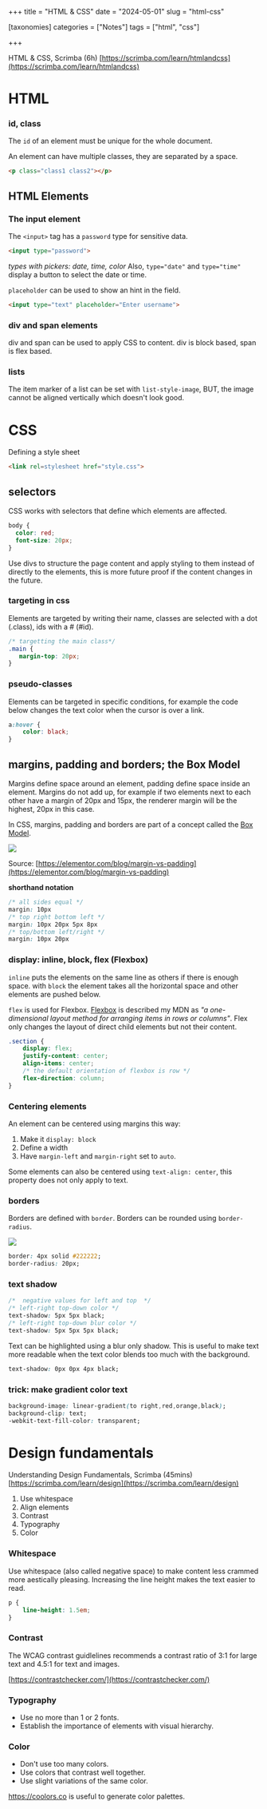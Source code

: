 +++
title = "HTML & CSS"
date = "2024-05-01"
slug = "html-css"

[taxonomies]
categories = ["Notes"]
tags = ["html", "css"]

+++

HTML & CSS, Scrimba (6h)
[https://scrimba.com/learn/htmlandcss](https://scrimba.com/learn/htmlandcss)

# HTML

### id, class

The `id` of an element must be unique for the whole document.

An element can have multiple classes, they are separated by a space.

```html
<p class="class1 class2"></p>
```

## HTML Elements

### The input element

The `<input>` tag has a `password` type for sensitive data.

```html
<input type="password">
```
*types with pickers: date, time, color*
Also, `type="date"` and `type="time"` display a button to select the date or time.

`placeholder` can be used to show an hint in the field.

```html
<input type="text" placeholder="Enter username">
```

### div and span elements

div and span can be used to apply CSS to content. div is block based, span is flex based.

### lists

The item marker of a list can be set with `list-style-image`, BUT, 
the image cannot be aligned vertically which doesn't look good.

# CSS

Defining a style sheet

```html
<link rel=stylesheet href="style.css">
```

## selectors

CSS works with selectors that define which elements are affected.

```css
body {
  color: red;
  font-size: 20px;
}
```

Use divs to structure the page content and apply styling to them instead of directly to the elements, this is more future proof if the content changes in the future.

### targeting in css

Elements are targeted by writing their name, classes are selected with a dot (.class), ids with a # (#id).

```css
/* targetting the main class*/
.main {
   margin-top: 20px;
}
```

### pseudo-classes

Elements can be targeted in specific conditions, for example the
code below changes the text color when the cursor is over a link.

```css
a:hover {
    color: black;
}
```

## margins, padding and borders; the Box Model

Margins define space around an element, padding define space inside an element. Margins do not add up,
for example if two elements next to each other have a margin of 20px and 15px, the renderer margin will
be the highest, 20px in this case.

In CSS, margins, padding and borders are part of a concept called the [Box Model](https://developer.mozilla.org/en-US/docs/Learn/CSS/Building_blocks/The_box_model).

![](/assets/notes/html_css/spacing.png)

Source: [https://elementor.com/blog/margin-vs-padding](https://elementor.com/blog/margin-vs-padding)

**shorthand notation**

```css
/* all sides equal */
margin: 10px
/* top right bottom left */
margin: 10px 20px 5px 8px
/* top/bottom left/right */
margin: 10px 20px
```

### display: inline, block, flex (Flexbox)

`inline` puts the elements on the same line as others if there is enough space. with `block` the element takes all the horizontal space and other elements are pushed below.

`flex` is used for Flexbox. [Flexbox](https://developer.mozilla.org/en-US/docs/Learn/CSS/CSS_layout/Flexbox) is described my MDN as *"a one-dimensional layout method for arranging items in rows or columns"*. Flex only changes the layout of direct child elements but not their content.

```css
.section {
    display: flex;
    justify-content: center;
    align-items: center;
    /* the default orientation of flexbox is row */
    flex-direction: column;
}
```

### Centering elements

An element can be centered using margins this way:

1. Make it `display: block`
2. Define a width
3. Have `margin-left` and `margin-right` set to `auto`.

Some elements can also be centered using `text-align: center`, this property does not only apply to text.

### borders

Borders are defined with `border`. Borders can be rounded using `border-radius`. 

![](/assets/notes/html_css/rounded-border.png)

```css
border: 4px solid #222222;
border-radius: 20px;
```

### text shadow

```css
/*  negative values for left and top  */
/* left-right top-down color */
text-shadow: 5px 5px black;
/* left-right top-down blur color */
text-shadow: 5px 5px 5px black;
```

Text can be highlighted using a blur only shadow. This is useful to
make text more readable when the text color blends too much with the
background.

```css
text-shadow: 0px 0px 4px black;
```

### trick: make gradient color text

```css
background-image: linear-gradient(to right,red,orange,black);
background-clip: text;
-webkit-text-fill-color: transparent;
```

# Design fundamentals

Understanding Design Fundamentals, Scrimba (45mins) [https://scrimba.com/learn/design](https://scrimba.com/learn/design)

1. Use whitespace
2. Align elements
3. Contrast
4. Typography
5. Color

### Whitespace

Use whitespace (also called negative space) to make content less crammed more aestically pleasing. Increasing the line height makes the text easier to read.

```css
p {
    line-height: 1.5em;
}
```

### Contrast

The WCAG contrast guidlelines recommends a contrast ratio of 3:1 for large text and 4.5:1 for text and images.

[https://contrastchecker.com/](https://contrastchecker.com/)


### Typography

- Use no more than 1 or 2 fonts.
- Establish the importance of elements with visual hierarchy.

### Color

- Don't use too many colors.
- Use colors that contrast well together.
- Use slight variations of the same color.


https://coolors.co is useful to generate color palettes.


